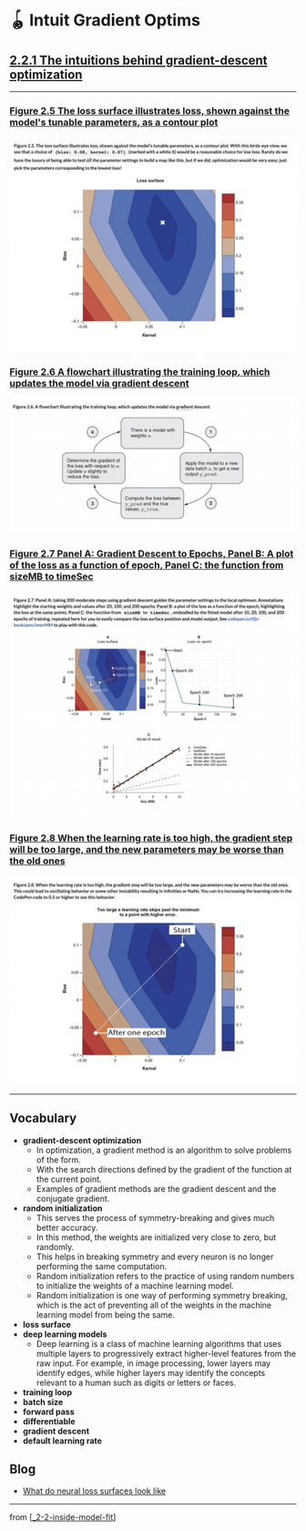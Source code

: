 # 🪀 Intuit Gradient Optims

## [**2.2.1** The intuitions behind gradient-descent optimization](https://livebook.manning.com/book/deep-learning-with-javascript/chapter-2/96)

---

### [**Figure 2.5** The loss surface illustrates loss, shown against the model's tunable parameters, as a contour plot](https://livebook.manning.com/book/deep-learning-with-javascript/chapter-2/ch02fig05)

<img src="../../../assets/figures/Figure_2-5.png"/>

### [**Figure 2.6** A flowchart illustrating the training loop, which updates the model via gradient descent](https://livebook.manning.com/book/deep-learning-with-javascript/chapter-2/ch02fig06)

<img src="../../../assets/figures/Figure_2-6.png"/>

### [**Figure 2.7** Panel A: Gradient Descent to Epochs, Panel B: A plot of the loss as a function of epoch, Panel C: the function from sizeMB to timeSec](https://livebook.manning.com/book/deep-learning-with-javascript/chapter-2/ch02fig07)

<img src="../../../assets/figures/Figure_2-7.png"/>

### [**Figure 2.8** When the learning rate is too high, the gradient step will be too large, and the new parameters may be worse than the old ones](https://livebook.manning.com/book/deep-learning-with-javascript/chapter-2/ch02fig08)

<img src="../../../assets/figures/Figure_2-8.png"/>

---

## **Vocabulary**

- <b>gradient-descent optimization</b>
  - In optimization, a gradient method is an algorithm to solve problems of the form.
  - With the search directions defined by the gradient of the function at the current point.
  - Examples of gradient methods are the gradient descent and the conjugate gradient.
- <b>random initialization</b>
  - This serves the process of symmetry-breaking and gives much better accuracy.
  - In this method, the weights are initialized very close to zero, but randomly.
  - This helps in breaking symmetry and every neuron is no longer performing the same computation.
  - Random initialization refers to the practice of using random numbers to initialize the weights of a machine learning model.
  - Random initialization is one way of performing symmetry breaking, which is the act of preventing all of the weights in the machine learning model from being the same.
- <b>loss surface</b>
- <b>deep learning models</b>
  - Deep learning is a class of machine learning algorithms that uses multiple layers to progressively extract higher-level features from the raw input. For example, in image processing, lower layers may identify edges, while higher layers may identify the concepts relevant to a human such as digits or letters or faces.
- <b>training loop</b>
- <b>batch size</b>
- <b>forward pass</b>
- <b>differentiable</b>
- <b>gradient descent</b>
- <b>default learning rate</b>

## **Blog**

- [What do neural loss surfaces look like](https://www.youtube.com/watch?v=78vq6kgsTa8)

<link rel="stylesheet" type="text/css" media="all" href="../../../assets/css/custom.css" />

---

from [[_2-2-inside-model-fit]]

[//begin]: # "Autogenerated link references for markdown compatibility"
[_2-2-inside-model-fit]: _2-2-inside-model-fit.md "🪀 Inside Model Fit"
[//end]: # "Autogenerated link references"
